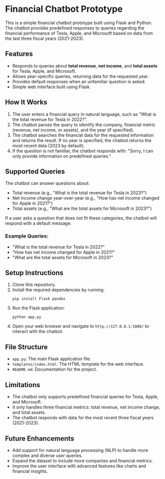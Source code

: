 
# Financial Chatbot Prototype

This is a simple financial chatbot prototype built using Flask and Python. The chatbot provides predefined responses to queries regarding the financial performance of Tesla, Apple, and Microsoft based on data from the last three fiscal years (2021-2023).

## Features
- Responds to queries about **total revenue**, **net income**, and **total assets** for Tesla, Apple, and Microsoft.
- Allows year-specific queries, returning data for the requested year.
- Provides default responses when an unfamiliar question is asked.
- Simple web interface built using Flask.

## How It Works
1. The user enters a financial query in natural language, such as "What is the total revenue for Tesla in 2022?".
2. The chatbot parses the query to identify the company, financial metric (revenue, net income, or assets), and the year (if specified).
3. The chatbot searches the financial data for the requested information and returns the result. If no year is specified, the chatbot returns the most recent data (2023 by default).
4. If the question is not familiar, the chatbot responds with: "Sorry, I can only provide information on predefined queries."

## Supported Queries
The chatbot can answer questions about:
- Total revenue (e.g., "What is the total revenue for Tesla in 2023?")
- Net income change year-over-year (e.g., "How has net income changed for Apple in 2021?")
- Total assets (e.g., "What are the total assets for Microsoft in 2023?")

If a user asks a question that does not fit these categories, the chatbot will respond with a default message.

### Example Queries:
- "What is the total revenue for Tesla in 2022?"
- "How has net income changed for Apple in 2021?"
- "What are the total assets for Microsoft in 2023?"

## Setup Instructions
1. Clone this repository.
2. Install the required dependencies by running:
   ```
   pip install Flask pandas
   ```
3. Run the Flask application:
   ```
   python app.py
   ```
4. Open your web browser and navigate to `http://127.0.0.1:5000/` to interact with the chatbot.

## File Structure
- `app.py`: The main Flask application file.
- `templates/index.html`: The HTML template for the web interface.
- `README.md`: Documentation for the project.

## Limitations
- The chatbot only supports predefined financial queries for Tesla, Apple, and Microsoft.
- It only handles three financial metrics: total revenue, net income change, and total assets.
- The chatbot responds with data for the most recent three fiscal years (2021-2023).

## Future Enhancements
- Add support for natural language processing (NLP) to handle more complex and diverse user queries.
- Expand the dataset to include more companies and financial metrics.
- Improve the user interface with advanced features like charts and financial insights.


